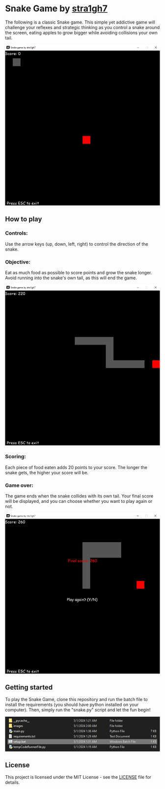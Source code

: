 # Snake Game by [stra1gh7](https://youtube.com/stra1gh7)

The following is a classic Snake game. This simple yet addictive game will challenge your reflexes and strategic thinking as you control a snake around the screen, eating apples to grow bigger while avoiding collisions your own tail.

![showcase1](https://github.com/stra1gh7/snakeGame/blob/main/images/showcase1.png?raw=true)

## How to play

### Controls:
Use the arrow keys (up, down, left, right) to control the direction of the snake.

### Objective: 
Eat as much food as possible to score points and grow the snake longer.
Avoid running into the snake's own tail, as this will end the game.

![showcase2](https://github.com/stra1gh7/snakeGame/blob/main/images/showcase2.png?raw=true)

### Scoring:
Each piece of food eaten adds 20 points to your score.
The longer the snake gets, the higher your score will be.

### Game over:
The game ends when the snake collides with its own tail.
Your final score will be displayed, and you can choose whether you want to play again or not.

![showcase3](https://github.com/stra1gh7/snakeGame/blob/main/images/showcase3.png?raw=true)

## Getting started
To play the Snake Game, clone this repository and run the batch file to install the requirements (you should have python installed on your computer).
Then, simply run the "snake.py" script and let the fun begin!

![showcase4](https://github.com/stra1gh7/snakeGame/blob/main/images/showcase4.png?raw=true)

## License
This project is licensed under the MIT License - see the [LICENSE](https://github.com/stra1gh7/snakeGame/blob/main/LICENSE) file for details.
